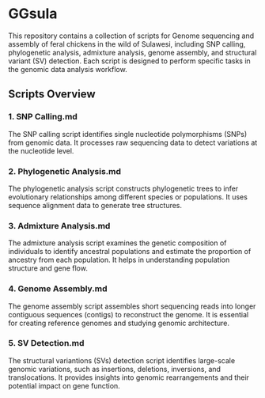 # GGsula
This repository contains a collection of scripts for Genome sequencing and assembly of feral chickens in the wild of Sulawesi, including SNP calling, phylogenetic analysis, admixture analysis, genome assembly, and structural variant (SV) detection. Each script is designed to perform specific tasks in the genomic data analysis workflow.

## Scripts Overview

### 1. SNP Calling.md
The SNP calling script identifies single nucleotide polymorphisms (SNPs) from genomic data. It processes raw sequencing data to detect variations at the nucleotide level.

### 2. Phylogenetic Analysis.md
The phylogenetic analysis script constructs phylogenetic trees to infer evolutionary relationships among different species or populations. It uses sequence alignment data to generate tree structures.

### 3. Admixture Analysis.md
The admixture analysis script examines the genetic composition of individuals to identify ancestral populations and estimate the proportion of ancestry from each population. It helps in understanding population structure and gene flow.

### 4. Genome Assembly.md
The genome assembly script assembles short sequencing reads into longer contiguous sequences (contigs) to reconstruct the genome. It is essential for creating reference genomes and studying genomic architecture.

### 5. SV Detection.md
The structural variantions (SVs) detection script identifies large-scale genomic variations, such as insertions, deletions, inversions, and translocations. It provides insights into genomic rearrangements and their potential impact on gene function.
